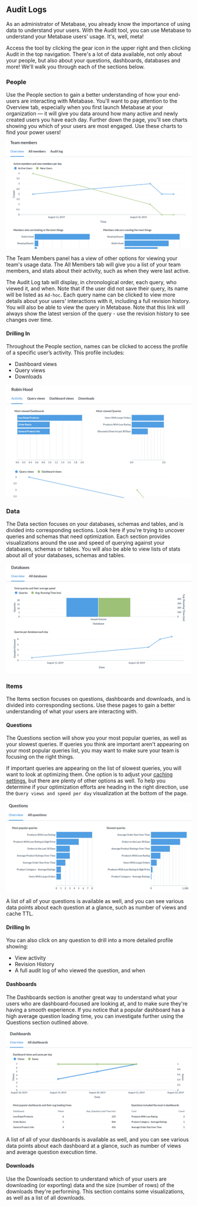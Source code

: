 ## Audit Logs

As an administrator of Metabase, you already know the importance of using data to understand your users. With the Audit tool, you can use Metabase to understand your Metabase users' usage. It's, well, meta! 

Access the tool by clicking the gear icon in the upper right and then clicking Audit in the top navigation. There's a lot of data available, not only about your people, but also about your questions, dashboards, databases and more! We'll walk you through each of the sections below.

### People

Use the People section to gain a better understanding of how your end-users are interacting with Metabase. You'll want to pay attention to the Overview tab, especially when you first launch Metabase at your organization — it will give you data around how many active and newly created users you have each day. Further down the page, you'll see charts showing you which of your users are most engaged. Use these charts to find your power users!

![Team Members](./images/audit-team.png)

The Team Members panel has a view of other options for viewing your team's usage data. The All Members tab will give you a list of your team members, and stats about their activity, such as when they were last active.

The Audit Log tab will display, in chronological order, each query, who viewed it, and when. Note that if the user did not save their query, its name will be listed as `Ad-hoc`. Each query name can be clicked to view more details about your users' interactions with it, including a full revision history. You will also be able to view the query in Metabase. Note that this link will always show the latest version of the query - use the revision history to see changes over time.

#### Drilling In

Throughout the People section, names can be clicked to access the profile of a specific user’s activity. This profile includes:

- Dashboard views
- Query views
- Downloads

![Team Members](./images/audit-teammember.png)

### Data

The Data section focuses on your databases, schemas and tables, and is divided into corresponding sections. Look here if you're trying to uncover queries and schemas that need optimization. Each section provides visualizations around the use and speed of querying against your databases, schemas or tables. You will also be able to view lists of stats about all of your databases, schemas and tables.

![Data](./images/audit-data.png)

### Items

The Items section focuses on questions, dashboards and downloads, and is divided into corresponding sections. Use these pages to gain a better understanding of what your users are interacting with.

#### Questions

The Questions section will show you your most popular queries, as well as your slowest queries. If queries you think are important aren't appearing on your most popular queries list, you may want to make sure your team is focusing on the right things.

If important queries are appearing on the list of slowest queries, you will want to look at optimizing them. One option is to adjust your [caching settings](../administration-guide/14-caching.md), but there are plenty of other options as well. To help you determine if your optimization efforts are heading in the right direction, use the `Query views and speed per day` visualization at the bottom of the page.

![Items](./images/audit-questions.png)

A list of all of your questions is available as well, and you can see various data points about each question at a glance, such as number of views and cache TTL.

#### Drilling In

You can also click on any question to drill into a more detailed profile showing:

- View activity
- Revision History
- A full audit log of who viewed the question, and when

#### Dashboards

The Dashboards section is another great way to understand what your users who are dashboard-focused are looking at, and to make sure they're having a smooth experience. If you notice that a popular dashboard has a high average question loading time, you can investigate further using the Questions section outlined above.

![Items](./images/audit-dashboards.png)

A list of all of your dashboards is available as well, and you can see various data points about each dashboard at a glance, such as number of views and average question execution time.

#### Downloads

Use the Downloads section to understand which of your users are downloading (or exporting) data and the size (number of rows) of the downloads they're performing. This section contains some visualizations, as well as a list of all downloads.
